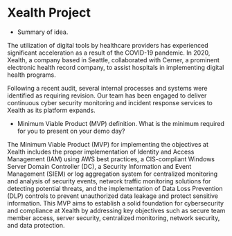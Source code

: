 # **Xealth Project**

- Summary of idea.

The utilization of digital tools by healthcare providers has experienced significant acceleration as a result of the COVID-19 pandemic. In 2020, Xealth, a company based in Seattle, collaborated with Cerner, a prominent electronic health record company, to assist hospitals in implementing digital health programs.

Following a recent audit, several internal processes and systems were identified as requiring revision. Our team has been engaged to deliver continuous cyber security monitoring and incident response services to Xealth as its platform expands.

- Minimum Viable Product (MVP) definition.
What is the minimum required for you to present on your demo day?

The Minimum Viable Product (MVP) for implementing the objectives at Xealth includes the proper implementation of Identity and Access Management (IAM) using AWS best practices, a CIS-compliant Windows Server Domain Controller (DC), a Security Information and Event Management (SIEM) or log aggregation system for centralized monitoring and analysis of security events, network traffic monitoring solutions for detecting potential threats, and the implementation of Data Loss Prevention (DLP) controls to prevent unauthorized data leakage and protect sensitive information. This MVP aims to establish a solid foundation for cybersecurity and compliance at Xealth by addressing key objectives such as secure team member access, server security, centralized monitoring, network security, and data protection.